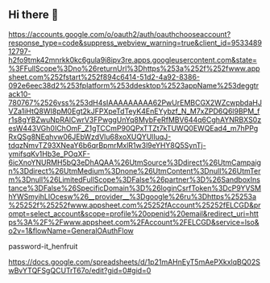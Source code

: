 ## Hi there 👋

<!--
**HenfruitApp/HenfruitApp** is a ✨ _special_ ✨ repository because its `README.md` (this file) appears on your GitHub profile.

Here are some ideas to get you started:

- 🔭 I’m currently working on ...
- 🌱 I’m currently learning ...
- 👯 I’m looking to collaborate on ...
- 🤔 I’m looking for help with ...
- 💬 Ask me about ...
- 📫 How to reach me: ...
- 😄 Pronouns: ...
- ⚡ Fun fact: ...
-->
https://accounts.google.com/o/oauth2/auth/oauthchooseaccount?response_type=code&suppress_webview_warning=true&client_id=953348912797-h2fo9tmk42mnrkk0kc6gula9i8ipv3re.apps.googleusercontent.com&state=%3FFullScope%3Dno%26returnUrl%3Dhttps%253a%252f%252fwww.appsheet.com%252fstart%252f894c6414-51d2-4a92-8386-092e6eec38d2%253fplatform%253ddesktop%2523appName%253deggtrack10-780767%2526vss%253dH4sIAAAAAAAAA62PwUrEMBCGX2WZcwpbdaHJVZa1iHtQ8WI8pM0Egt2kJFPXpeTdTeyK4EnEYybzf_N_M7xZPD6Q6l9BPM_fr1s8gYBZwuNpRAlCwrV3FPwggUnYq8MybFeRfMBV644q6CghAYNRBXS0zesW443VGh0IChOmF_Z1gTCCmP90QPxTTZt7kTUWQ0EWQEad4_m7hPPgRxQSg8NEqhvw06JEbWzdVlu68xoXUQYUlIuqJ-tdqzNmvTZ93XNeaY6b6qrBpmrMxlR1w3l9eYHY8Q5SynTj-ymifsqKv1Hb3e_POqXF-6icXnoYNURMH5bQ3eDhAQAA%26UtmSource%3Ddirect%26UtmCampaign%3Ddirect%26UtmMedium%3Dnone%26UtmContent%3Dnull%26UtmTerm%3Dnull%26LimitedFullScope%3DFalse%26partner%3D%26SandboxInstance%3DFalse%26SpecificDomain%3D%26loginCsrfToken%3DcP9YVSMhYWSmyihLlOcesw%26__provider__%3Dgoogle%26ru%3Dhttps%25253a%25252f%25252fwww.appsheet.com%25252fAccount%25252fELCGD&prompt=select_account&scope=profile%20openid%20email&redirect_uri=https%3A%2F%2Fwww.appsheet.com%2FAccount%2FELCGD&service=lso&o2v=1&flowName=GeneralOAuthFlow

password-it_henfruit

https://docs.google.com/spreadsheets/d/1p21mAHnEyT5mAePXkxlqBQ02SwBvYTQFSgQCUTrT67o/edit?gid=0#gid=0
